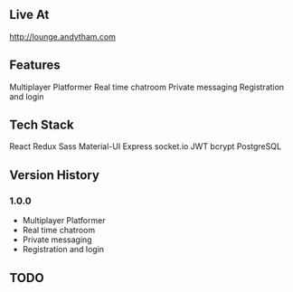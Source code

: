 ## Live At

http://lounge.andytham.com

## Features

Multiplayer Platformer
Real time chatroom
Private messaging
Registration and login

## Tech Stack
React
Redux
Sass
Material-UI
Express
socket.io
JWT
bcrypt
PostgreSQL

## Version History
### 1.0.0
- Multiplayer Platformer
- Real time chatroom
- Private messaging
- Registration and login

## TODO
